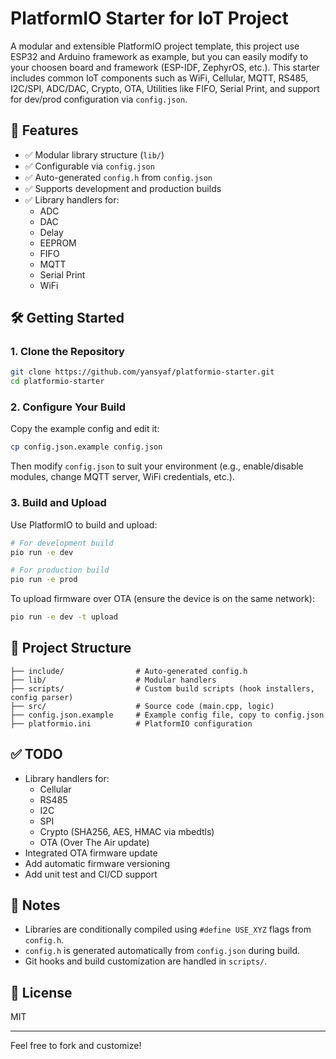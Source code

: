 # PlatformIO Starter for IoT Project

A modular and extensible PlatformIO project template, this project use ESP32 and Arduino framework as example, but you can easily modify to your choosen board and framework (ESP-IDF, ZephyrOS, etc.). This starter includes common IoT components such as WiFi, Cellular, MQTT, RS485, I2C/SPI, ADC/DAC, Crypto, OTA, Utilities like FIFO, Serial Print, and support for dev/prod configuration via `config.json`.

## 🚀 Features

- ✅ Modular library structure (`lib/`)
- ✅ Configurable via `config.json`
- ✅ Auto-generated `config.h` from `config.json`
- ✅ Supports development and production builds
- ✅ Library handlers for:
  - ADC
  - DAC
  - Delay
  - EEPROM
  - FIFO
  - MQTT
  - Serial Print
  - WiFi

## 🛠️ Getting Started

### 1. Clone the Repository

```bash
git clone https://github.com/yansyaf/platformio-starter.git
cd platformio-starter
```

### 2. Configure Your Build

Copy the example config and edit it:

```bash
cp config.json.example config.json
```

Then modify `config.json` to suit your environment (e.g., enable/disable modules, change MQTT server, WiFi credentials, etc.).

### 3. Build and Upload

Use PlatformIO to build and upload:

```bash
# For development build
pio run -e dev

# For production build
pio run -e prod
```

To upload firmware over OTA (ensure the device is on the same network):

```bash
pio run -e dev -t upload
```

## 📂 Project Structure

```
├── include/                # Auto-generated config.h
├── lib/                    # Modular handlers
├── scripts/                # Custom build scripts (hook installers, config parser)
├── src/                    # Source code (main.cpp, logic)
├── config.json.example     # Example config file, copy to config.json
├── platformio.ini          # PlatformIO configuration
```

## ✅ TODO

- Library handlers for:
  - Cellular
  - RS485
  - I2C
  - SPI
  - Crypto (SHA256, AES, HMAC via mbedtls)
  - OTA (Over The Air update)
- Integrated OTA firmware update
- Add automatic firmware versioning
- Add unit test and CI/CD support

## 📌 Notes

- Libraries are conditionally compiled using `#define USE_XYZ` flags from `config.h`.
- `config.h` is generated automatically from `config.json` during build.
- Git hooks and build customization are handled in `scripts/`.

## 📄 License

MIT

---

Feel free to fork and customize!
